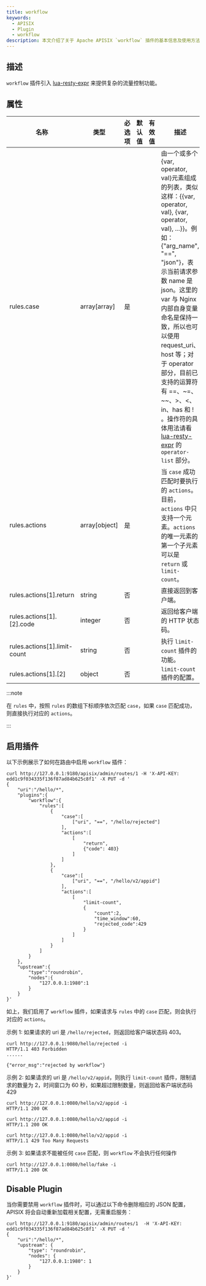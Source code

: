 ```yaml
---
title: workflow
keywords:
  - APISIX
  - Plugin
  - workflow
description: 本文介绍了关于 Apache APISIX `workflow` 插件的基本信息及使用方法。
---
```


<!--
#
# Licensed to the Apache Software Foundation (ASF) under one or more
# contributor license agreements.  See the NOTICE file distributed with
# this work for additional information regarding copyright ownership.
# The ASF licenses this file to You under the Apache License, Version 2.0
# (the "License"); you may not use this file except in compliance with
# the License.  You may obtain a copy of the License at
#
#     http://www.apache.org/licenses/LICENSE-2.0
#
# Unless required by applicable law or agreed to in writing, software
# distributed under the License is distributed on an "AS IS" BASIS,
# WITHOUT WARRANTIES OR CONDITIONS OF ANY KIND, either express or implied.
# See the License for the specific language governing permissions and
# limitations under the License.
#
-->

## 描述

`workflow` 插件引入 [lua-resty-expr](https://github.com/api7/lua-resty-expr#operator-list) 来提供复杂的流量控制功能。

## 属性

| 名称          | 类型   | 必选项  | 默认值                    | 有效值                                                                                                                                            | 描述 |
| ------------- | ------ | ------ | ------------------------ | -------------------------------------------------------------------------------------------------------------------------------------------------- | ------------- |
| rules.case | array[array] | 是 |  |                                                                                                                            | 由一个或多个{var, operator, val}元素组成的列表，类似这样：{{var, operator, val}, {var, operator, val}, ...}}。例如：{"arg_name", "==", "json"}，表示当前请求参数 name 是 json。这里的 var 与 Nginx 内部自身变量命名是保持一致，所以也可以使用 request_uri、host 等；对于 operator 部分，目前已支持的运算符有 ==、~=、~~、>、<、in、has 和 ! 。操作符的具体用法请看 [lua-resty-expr](https://github.com/api7/lua-resty-expr#operator-list) 的 `operator-list` 部分。 |
| rules.actions | array[object] | 是    |                   |                                                                                                                | 当 `case` 成功匹配时要执行的 `actions`。目前，`actions` 中只支持一个元素。`actions` 的唯一元素的第一个子元素可以是 `return` 或 `limit-count`。 |
| rules.actions[1].return | string | 否     |                      |  | 直接返回到客户端。 |
| rules.actions[1].[2].code | integer | 否 |  | | 返回给客户端的 HTTP 状态码。 |
| rules.actions[1].limit-count | string | 否 |  | | 执行 `limit-count` 插件的功能。 |
| rules.actions[1].[2] | object | 否 |  | | `limit-count` 插件的配置。 |

:::note

在 `rules` 中，按照 `rules` 的数组下标顺序依次匹配 `case`，如果 `case` 匹配成功，则直接执行对应的 `actions`。

:::

## 启用插件

以下示例展示了如何在路由中启用 `workflow` 插件：

```shell
curl http://127.0.0.1:9180/apisix/admin/routes/1 -H 'X-API-KEY: edd1c9f034335f136f87ad84b625c8f1' -X PUT -d '
{
    "uri":"/hello/*",
    "plugins":{
        "workflow":{
            "rules":[
                {
                    "case":[
                        ["uri", "==", "/hello/rejected"]
                    ],
                    "actions":[
                        [
                            "return",
                            {"code": 403}
                        ]
                    ]
                },
                {
                    "case":[
                        ["uri", "==", "/hello/v2/appid"]
                    ],
                    "actions":[
                        [
                            "limit-count",
                            {
                                "count":2,
                                "time_window":60,
                                "rejected_code":429
                            }
                        ]
                    ]
                }
            ]
        }
    },
    "upstream":{
        "type":"roundrobin",
        "nodes":{
            "127.0.0.1:1980":1
        }
    }
}'
```

如上，我们启用了 `workflow` 插件，如果请求与 `rules` 中的 `case` 匹配，则会执行对应的 `actions`。

示例 1: 如果请求的 uri 是 `/hello/rejected`，则返回给客户端状态码 403。

```shell
curl http://127.0.0.1:9080/hello/rejected -i
HTTP/1.1 403 Forbidden
......

{"error_msg":"rejected by workflow"}
```

示例  2: 如果请求的 uri 是 `/hello/v2/appid`，则执行 `limit-count` 插件，限制请求的数量为 2，时间窗口为 60 秒，如果超过限制数量，则返回给客户端状态码 429

```shell
curl http://127.0.0.1:0080/hello/v2/appid -i
HTTP/1.1 200 OK
```

```shell
curl http://127.0.0.1:0080/hello/v2/appid -i
HTTP/1.1 200 OK
```

```shell
curl http://127.0.0.1:0080/hello/v2/appid -i
HTTP/1.1 429 Too Many Requests
```

示例 3: 如果请求不能被任何 `case` 匹配，则 `workflow` 不会执行任何操作

```shell
curl http://127.0.0.1:0080/hello/fake -i
HTTP/1.1 200 OK
```

## Disable Plugin

当你需要禁用 `workflow` 插件时，可以通过以下命令删除相应的 JSON 配置，APISIX 将会自动重新加载相关配置，无需重启服务：

```shell
curl http://127.0.0.1:9180/apisix/admin/routes/1  -H 'X-API-KEY: edd1c9f034335f136f87ad84b625c8f1' -X PUT -d '
{
    "uri":"/hello/*",
    "upstream": {
        "type": "roundrobin",
        "nodes": {
            "127.0.0.1:1980": 1
        }
    }
}'
```
